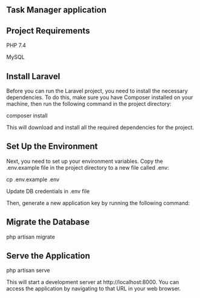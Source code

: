 ## Task Manager application

## Project Requirements
PHP 7.4

MySQL

## Install Laravel
Before you can run the Laravel project, you need to install the necessary dependencies. To do this, make sure you have Composer installed on your machine, then run the following command in the project directory:

composer install

This will download and install all the required dependencies for the project.

## Set Up the Environment
Next, you need to set up your environment variables. Copy the .env.example file in the project directory to a new file called .env:

cp .env.example .env

Update DB credentials in .env file

Then, generate a new application key by running the following command:

## Migrate the Database
php artisan migrate

## Serve the Application
php artisan serve

This will start a development server at http://localhost:8000. You can access the application by navigating to that URL in your web browser.

